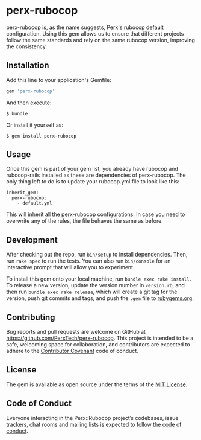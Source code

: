 # perx-rubocop

perx-rubocop is, as the name suggests, Perx's rubocop default configuration.
Using this gem allows us to ensure that different projects follow the same
standards and rely on the same rubocop version, improving the consistency.

## Installation

Add this line to your application's Gemfile:

```ruby
gem 'perx-rubocop'
```

And then execute:

    $ bundle

Or install it yourself as:

    $ gem install perx-rubocop

## Usage

Once this gem is part of your gem list, you already have rubocop and
rubocop-rails installed as these are dependencies of perx-rubocop. The only
thing left to do is to update your rubocop.yml file to look like this:

```
inherit_gem:
  perx-rubocop:
    - default.yml
```

This will inherit all the perx-rubocop configurations. In case you need to
overwrite any of the rules, the file behaves the same as before.

## Development

After checking out the repo, run `bin/setup` to install dependencies. Then, run `rake spec` to run the tests. You can also run `bin/console` for an interactive prompt that will allow you to experiment.

To install this gem onto your local machine, run `bundle exec rake install`. To release a new version, update the version number in `version.rb`, and then run `bundle exec rake release`, which will create a git tag for the version, push git commits and tags, and push the `.gem` file to [rubygems.org](https://rubygems.org).

## Contributing

Bug reports and pull requests are welcome on GitHub at https://github.com/PerxTech/perx-rubocop. This project is intended to be a safe, welcoming space for collaboration, and contributors are expected to adhere to the [Contributor Covenant](http://contributor-covenant.org) code of conduct.

## License

The gem is available as open source under the terms of the [MIT License](https://opensource.org/licenses/MIT).

## Code of Conduct

Everyone interacting in the Perx::Rubocop project’s codebases, issue trackers, chat rooms and mailing lists is expected to follow the [code of conduct](https://github.com/PerxTech/perx-rubocop/blob/master/CODE_OF_CONDUCT.md).
